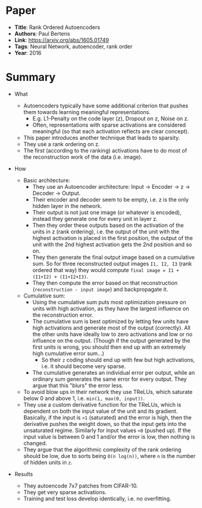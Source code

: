 # Paper

* **Title**: Rank Ordered Autoencoders
* **Authors**: Paul Bertens
* **Link**: https://arxiv.org/abs/1605.01749
* **Tags**: Neural Network, autoencoder, rank order
* **Year**: 2016

# Summary

* What
  * Autoencoders typically have some additional criterion that pushes them towards learning meaningful representations.
    * E.g. L1-Penalty on the code layer (z), Dropout on z, Noise on z.
    * Often, representations with sparse activations are considered meaningful (so that each activation reflects are clear concept).
  * This paper introduces another technique that leads to sparsity.
  * They use a rank ordering on z.
  * The first (according to the ranking) activations have to do most of the reconstruction work of the data (i.e. image).

* How
  * Basic architecture:
    * They use an Autoencoder architecture: Input -> Encoder -> z -> Decoder -> Output.
    * Their encoder and decoder seem to be empty, i.e. z is the only hidden layer in the network.
    * Their output is not just one image (or whatever is encoded), instead they generate one for every unit in layer z.
    * Then they order these outputs based on the activation of the units in z (rank ordering), i.e. the output of the unit with the highest activation is placed in the first position, the output of the unit with the 2nd highest activation gets the 2nd position and so on.
    * They then generate the final output image based on a cumulative sum. So for three reconstructed output images `I1, I2, I3` (rank ordered that way) they would compute `final image = I1 + (I1+I2) + (I1+I2+I3)`.
    * They then compute the error based on that reconstruction (`reconstruction - input image`) and backpropagate it.
  * Cumulative sum:
    * Using the cumulative sum puts most optimization pressure on units with high activation, as they have the largest influence on the reconstruction error.
    * The cumulative sum is best optimized by letting few units have high activations and generate most of the output (correctly). All the other units have ideally low to zero activations and low or no influence on the output. (Though if the output generated by the first units is wrong, you should then end up with an extremely high cumulative error sum...)
      * So their `z` coding should end up with few but high activations, i.e. it should become very sparse.
    * The cumulative generates an individual error per output, while an ordinary sum generates the same error for every output. They argue that this "blurs" the error less.
  * To avoid blow ups in their network they use TReLUs, which saturate below 0 and above 1, i.e. `min(1, max(0, input))`.
  * They use a custom derivative function for the TReLUs, which is dependent on both the input value of the unit and its gradient. Basically, if the input is `>1` (saturated) and the error is high, then the derivative pushes the weight down, so that the input gets into the unsaturated regime. Similarly for input values `<0` (pushed up). If the input value is between 0 and 1 and/or the error is low, then nothing is changed.
  * They argue that the algorithmic complexity of the rank ordering should be low, due to sorts being `O(n log(n))`, where `n` is the number of hidden units in `z`.

* Results
  * They autoencode 7x7 patches from CIFAR-10.
  * They get very sparse activations.
  * Training and test loss develop identically, i.e. no overfitting.
